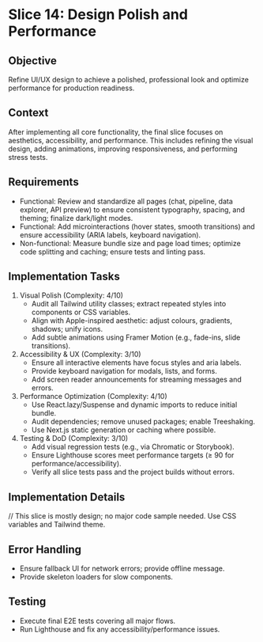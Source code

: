 # Slice 14: Design Polish and Performance
## Objective
Refine UI/UX design to achieve a polished, professional look and optimize performance for production readiness.
## Context
After implementing all core functionality, the final slice focuses on aesthetics, accessibility, and performance. This includes refining the visual design, adding animations, improving responsiveness, and performing stress tests.
## Requirements
- Functional: Review and standardize all pages (chat, pipeline, data explorer, API preview) to ensure consistent typography, spacing, and theming; finalize dark/light modes.
- Functional: Add microinteractions (hover states, smooth transitions) and ensure accessibility (ARIA labels, keyboard navigation).
- Non-functional: Measure bundle size and page load times; optimize code splitting and caching; ensure tests and linting pass.
## Implementation Tasks
1. Visual Polish (Complexity: 4/10)
   - Audit all Tailwind utility classes; extract repeated styles into components or CSS variables.
   - Align with Apple-inspired aesthetic: adjust colours, gradients, shadows; unify icons.
   - Add subtle animations using Framer Motion (e.g., fade-ins, slide transitions).
2. Accessibility & UX (Complexity: 3/10)
   - Ensure all interactive elements have focus styles and aria labels.
   - Provide keyboard navigation for modals, lists, and forms.
   - Add screen reader announcements for streaming messages and errors.
3. Performance Optimization (Complexity: 4/10)
   - Use React.lazy/Suspense and dynamic imports to reduce initial bundle.
   - Audit dependencies; remove unused packages; enable Treeshaking.
   - Use Next.js static generation or caching where possible.
4. Testing & DoD (Complexity: 3/10)
   - Add visual regression tests (e.g., via Chromatic or Storybook).
   - Ensure Lighthouse scores meet performance targets (≥ 90 for performance/accessibility).
   - Verify all slice tests pass and the project builds without errors.
## Implementation Details
// This slice is mostly design; no major code sample needed. Use CSS variables and Tailwind theme.
## Error Handling
- Ensure fallback UI for network errors; provide offline message.
- Provide skeleton loaders for slow components.
## Testing
- Execute final E2E tests covering all major flows.
- Run Lighthouse and fix any accessibility/performance issues.
